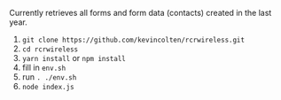 Currently retrieves all forms and form data (contacts) created in the last year.

1. `git clone https://github.com/kevincolten/rcrwireless.git`
1. `cd rcrwireless`
1. `yarn install` or `npm install`
1. fill in `env.sh`
1. run `. ./env.sh`
1. `node index.js` 
